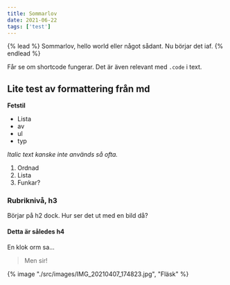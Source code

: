 ```yaml
---
title: Sommarlov
date: 2021-06-22
tags: ['test']
---
```


{% lead %}
Sommarlov, hello world eller något sådant. Nu börjar det iaf.
{% endlead %}

Får se om shortcode fungerar.
Det är även relevant med ```.code``` i text.

## Lite test av formattering från md

**Fetstil**

 * Lista
 * av 
 * ul
 * typ

*Italic text kanske inte används så ofta.*

1. Ordnad
2. Lista
3. Funkar?

### Rubriknivå, h3

Börjar på h2 dock.
Hur ser det ut med en bild då?

<!-- ![3km spåret på Carlshem, lagom myggigt.](/images/trail.jpg "Sommarbild. Foto av Jens Andreasson.") -->

#### Detta är således h4

En klok orm sa...

> Men sir!

{% image "./src/images/IMG_20210407_174823.jpg", "Fläsk" %}